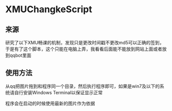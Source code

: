 # XMUChangkeScript

## 来源

研究了以下XMU畅课的机制，发现只是更改时间戳不更改md5可以正确的签到，于是有了这个脚本，这个只能在电脑上弄，我看看后面能不能放到网站上面或者放到qqbot里面

## 使用方法

从qq把图片拖到和程序同一个目录，然后执行程序即可，如果是win7及以下的系统请自行安装Windows Terminal以保证显示正常

程序会在启动的时候使用最新的图片作为依据
